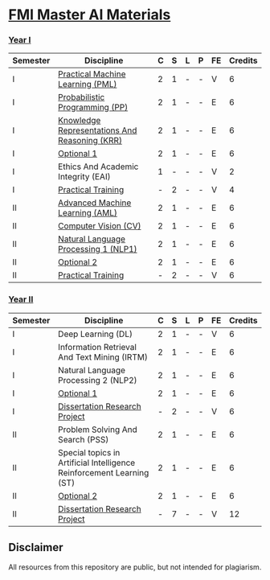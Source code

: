 # [FMI Master AI Materials](https://github.com/FMI-Materials/FMI-Master-AI-Materials)

### [Year I](https://github.com/FMI-Materials/FMI-Master-AI-Materials/tree/main/Year%20I)
| Semester | Discipline                                                     | C | S | L | P | FE | Credits |
|----------|----------------------------------------------------------------|---|---|---|---|----|---------|
| I        | [Practical Machine Learning (PML)](https://github.com/FMI-Materials/FMI-Master-AI-Materials/tree/main/Year%20I/Semester%20I/Practical%20Machine%20Learning)                          | 2 | 1 | - | - | V  | 6       |
| I        | [Probabilistic Programming (PP)](https://github.com/FMI-Materials/FMI-Master-AI-Materials/tree/main/Year%20I/Semester%20I/Probabilistic%20Programming)                            | 2 | 1 | - | - | E  | 6       |
| I        | [Knowledge Representations And Reasoning (KRR)](https://github.com/FMI-Materials/FMI-Master-AI-Materials/tree/main/Year%20I/Semester%20I/Knowledge%20Representations%20And%20Reasoning)             | 2 | 1 | - | - | E  | 6       |
| I        | [Optional 1](https://github.com/FMI-Materials/FMI-Master-AI-Materials/tree/main/Year%20I/Semester%20I/Optional)                                                | 2 | 1 | - | - | E  | 6       |
| I        | Ethics And Academic Integrity (EAI)                              | 1 | - | - | - | V  | 2       |
| I        | [Practical Training](https://fmi.unibuc.ro/practica/)                                        | - | 2 | - | - | V  | 4       |
| II       | [Advanced Machine Learning (AML)](https://github.com/FMI-Materials/FMI-Master-AI-Materials/tree/main/Year%20I/Semester%20II/Advanced%20Machine%20Learning)                           | 2 | 1 | - | - | E  | 6       |
| II       | [Computer Vision (CV)](https://github.com/FMI-Materials/FMI-Master-AI-Materials/tree/main/Year%20I/Semester%20II/Computer%20Vision)                                      | 2 | 1 | - | - | E  | 6       |
| II       | [Natural Language Processing 1 (NLP1)](https://github.com/FMI-Materials/FMI-Master-AI-Materials/tree/main/Year%20I/Semester%20II/Natural%20Language%20Processing%201)                      | 2 | 1 | - | - | E  | 6       |
| II       | [Optional 2](https://github.com/FMI-Materials/FMI-Master-AI-Materials/tree/main/Year%20I/Semester%20II/Optional)                                                | 2 | 1 | - | - | E  | 6       |
| II       | [Practical Training](https://fmi.unibuc.ro/practica/)                                        | - | 2 | - | - | V  | 6       |


### [Year II](https://github.com/FMI-Materials/FMI-Master-AI-Materials/tree/main/Year%20II)
| Semester | Discipline                                                  | C | S | L | P | FE | Credits |
|----------|-------------------------------------------------------------|---|---|---|---|----|---------|
| I        | Deep Learning (DL)                                                     | 2 | 1 | - | - | V  | 6       |
| I        | Information Retrieval And Text Mining (IRTM)                           | 2 | 1 | - | - | E  | 6       |
| I        | Natural Language Processing 2 (NLP2)                                   | 2 | 1 | - | - | E  | 6       |
| I        | [Optional 1](https://github.com/FMI-Materials/FMI-Master-AI-Materials/tree/main/Year%20II/Semester%20I/Optional)                                                      | 2 | 1 | - | - | E  | 6       |
| I        | [Dissertation Research Project](https://fmi.unibuc.ro/finalizare-studii/)                                   | - | 2 | - | - | V  | 6       |
| II       | Problem Solving And Search (PSS)                                       | 2 | 1 | - | - | E  | 6       |
| II       | Special topics in Artificial Intelligence Reinforcement Learning (ST)  | 2 | 1 | - | - | E  | 6       |
| II       | [Optional 2](https://github.com/FMI-Materials/FMI-Master-AI-Materials/tree/main/Year%20II/Semester%20II/Optional)                                                      | 2 | 1 | - | - | E  | 6       |
| II       | [Dissertation Research Project](https://fmi.unibuc.ro/finalizare-studii/)                                   | - | 7 | - | - | V  | 12      |

## Disclaimer
All resources from this repository are public, but not intended for plagiarism.
